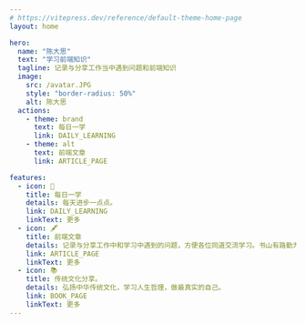 ```yaml
---
# https://vitepress.dev/reference/default-theme-home-page
layout: home

hero:
  name: "陈大思"
  text: "学习前端知识"
  tagline: 记录与分享工作当中遇到问题和前端知识
  image:
    src: /avatar.JPG
    style: "border-radius: 50%"
    alt: 陈大思
  actions:
    - theme: brand
      text: 每日一学
      link: DAILY_LEARNING
    - theme: alt
      text: 前端文章
      link: ARTICLE_PAGE

features:
  - icon: 🧱
    title: 每日一学
    details: 每天进步一点点。
    link: DAILY_LEARNING
    linkText: 更多
  - icon: 🖋️
    title: 前端文章
    details: 记录与分享工作中和学习中遇到的问题，方便各位同道交流学习。书山有路勤为径，学海无涯苦作舟。
    link: ARTICLE_PAGE
    linkText: 更多
  - icon: 📚
    title: 传统文化分享。
    details: 弘扬中华传统文化，学习人生哲理，做最真实的自己。
    link: BOOK_PAGE
    linkText: 更多
---
```


